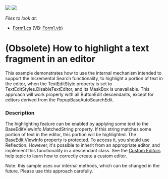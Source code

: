 <!-- default badges list -->
[![](https://img.shields.io/badge/Open_in_DevExpress_Support_Center-FF7200?style=flat-square&logo=DevExpress&logoColor=white)](https://supportcenter.devexpress.com/ticket/details/E1777)
[![](https://img.shields.io/badge/📖_How_to_use_DevExpress_Examples-e9f6fc?style=flat-square)](https://docs.devexpress.com/GeneralInformation/403183)
<!-- default badges end -->
<!-- default file list -->
*Files to look at*:

* [Form1.cs](./CS/HighlightMathcedSample/Form1.cs) (VB: [Form1.vb](./VB/HighlightMathcedSample/Form1.vb))
<!-- default file list end -->
# (Obsolete) How to highlight a text fragment in an editor


<p>This example demonstrates how to use the internal mechanism intended to support the Incremental Search functionality, to highlight a portion of text in the editor, when the TextEditStyle property is set to TextEditStyles.DisableTextEditor, and its MaskBox is unavailable. This approach will work properly with all ButtonEdit descendants, except for editors derived from the PopupBaseAutoSearchEdit.</p>


<h3>Description</h3>

<p>The highlighting feature can be enabled by applying some text to the BaseEditViewInfo.MatchedString property. If this string matches some portion of text in the editor, this portion will be highlighted. The BaseEdit.ViewInfo property is protected. To access it, you should use Reflection. However, it&#39;s possible to inherit from an appropriate editor, and implement this functionality in a descendant class. See the <a href="http://documentation.devexpress.com/#WindowsForms/CustomDocument4716">Custom Editors</a> help topic to learn how to correctly create a custom editor.</p><p>Note: this sample uses our internal methods, which can be changed in the future. Please use this approach carefully.</p>

<br/>


